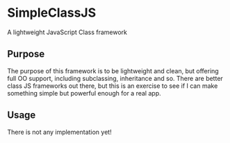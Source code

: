 SimpleClassJS
=============
A lightweight JavaScript Class framework

Purpose
-------
The purpose of this framework is to be lightweight and clean, but offering
full OO support, including subclassing, inheritance and so.
There are better class JS frameworks out there, but this is an exercise to
see if I can make something simple but powerful enough for a real app.

Usage
-----
There is not any implementation yet! 
